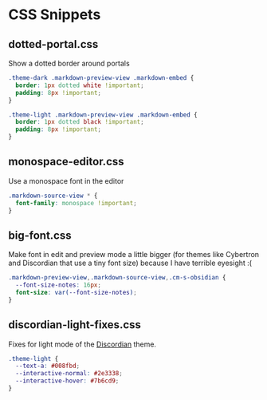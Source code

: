 # CSS Snippets

## dotted-portal.css

Show a dotted border around portals

```css
.theme-dark .markdown-preview-view .markdown-embed {
  border: 1px dotted white !important;
  padding: 8px !important;
}

.theme-light .markdown-preview-view .markdown-embed {
  border: 1px dotted black !important;
  padding: 8px !important;
}
```

## monospace-editor.css

Use a monospace font in the editor

```css
.markdown-source-view * {
  font-family: monospace !important;
}
```

## big-font.css

Make font in edit and preview mode a little bigger (for themes like Cybertron and Discordian that use a tiny font size) because I have terrible eyesight :(

```css
.markdown-preview-view,.markdown-source-view,.cm-s-obsidian {
  --font-size-notes: 16px;
  font-size: var(--font-size-notes);
}
```

## discordian-light-fixes.css

Fixes for light mode of the [Discordian](https://github.com/radekkozak/discordian) theme.

```css
.theme-light {
  --text-a: #008fbd;
  --interactive-normal: #2e3338;
  --interactive-hover: #7b6cd9;
} 
```

